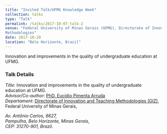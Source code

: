 ```yaml
---
title: "Invited Talk/UFMG Knowledge Week"
collection: talks
type: "Talk"
permalink: /talks/2017-10-07-talk-2
venue: "Federal University of Minas Gerais (UFMG), Directorate of Innovation and Teaching
Methodologies"
date: 2017-10-20
location: "Belo Horizonte, Brazil"
---
```


Innovation and improvements in the quality of undergraduate education at UFMG.

### Talk Details
*Title*: Innovation and improvements in the quality of undergraduate education at UFMG.<br />
*Advisor/Co-author*: [PhD. Eucidio Pimenta Arruda](http://somos.ufmg.br/professor/eucidio-pimenta-arruda)  <br />
*Departament*: [Directorate of Innovation and Teaching
Methodologies (GIZ)](https://www.ufmg.br/giz/), <br />
Federal University of Minas Gerais, 
<address>
Av. Antônio Carlos, 6627, <br />
Pampulha, Belo Horizonte, Minas Gerais,  <br /> CEP: 31270-901, Brazil.
</address>